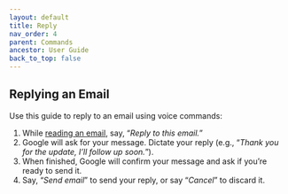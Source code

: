 ```yaml
---
layout: default
title: Reply
nav_order: 4
parent: Commands
ancestor: User Guide
back_to_top: false
---
```


## Replying an Email

Use this guide to reply to an email using voice commands:

1. While [reading an email](https://egoranuchin.github.io/ea-billing-platform-test/user-guide/commands/read.html), say, “*Reply to this email.*”
2. Google will ask for your message. Dictate your reply (e.g., “*Thank you for the update, I’ll follow up soon.*”).
3. When finished, Google will confirm your message and ask if you’re ready to send it.
4. Say, “*Send email*” to send your reply, or say “*Cancel*” to discard it.
